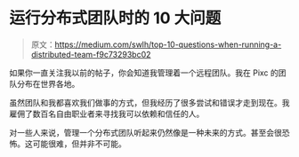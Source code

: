 # 运行分布式团队时的 10 大问题

> 原文：<https://medium.com/swlh/top-10-questions-when-running-a-distributed-team-f9c73293bc02>

如果你一直关注我以前的帖子，你会知道我管理着一个远程团队。我在 Pixc 的团队分布在世界各地。

虽然团队和我都喜欢我们做事的方式，但我经历了很多尝试和错误才走到现在。我雇佣了数百名自由职业者来寻找我可以依赖和信任的人。

对一些人来说，管理一个分布式团队听起来仍然像是一种未来的方式。甚至会很恐怖。这可能很难，但并非不可能。